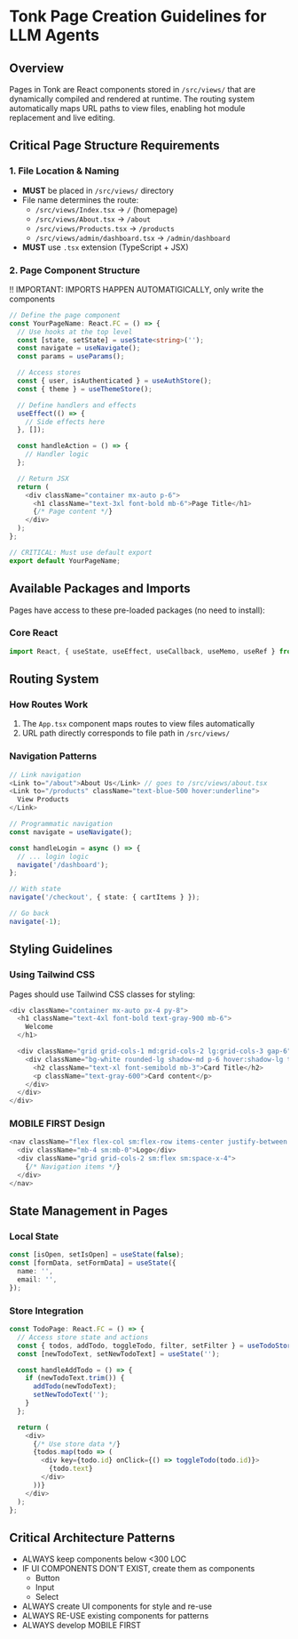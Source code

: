 # Tonk Page Creation Guidelines for LLM Agents

## Overview

Pages in Tonk are React components stored in `/src/views/` that are dynamically compiled and
rendered at runtime. The routing system automatically maps URL paths to view files, enabling hot
module replacement and live editing.

## Critical Page Structure Requirements

### 1. File Location & Naming

- **MUST** be placed in `/src/views/` directory
- File name determines the route:
  - `/src/views/Index.tsx` → `/` (homepage)
  - `/src/views/About.tsx` → `/about`
  - `/src/views/Products.tsx` → `/products`
  - `/src/views/admin/dashboard.tsx` → `/admin/dashboard`
- **MUST** use `.tsx` extension (TypeScript + JSX)

### 2. Page Component Structure

!! IMPORTANT: IMPORTS HAPPEN AUTOMATIGICALLY, only write the components

```typescript
// Define the page component
const YourPageName: React.FC = () => {
  // Use hooks at the top level
  const [state, setState] = useState<string>('');
  const navigate = useNavigate();
  const params = useParams();

  // Access stores
  const { user, isAuthenticated } = useAuthStore();
  const { theme } = useThemeStore();

  // Define handlers and effects
  useEffect(() => {
    // Side effects here
  }, []);

  const handleAction = () => {
    // Handler logic
  };

  // Return JSX
  return (
    <div className="container mx-auto p-6">
      <h1 className="text-3xl font-bold mb-6">Page Title</h1>
      {/* Page content */}
    </div>
  );
};

// CRITICAL: Must use default export
export default YourPageName;
```

## Available Packages and Imports

Pages have access to these pre-loaded packages (no need to install):

### Core React

```typescript
import React, { useState, useEffect, useCallback, useMemo, useRef } from 'react';
```

## Routing System

### How Routes Work

1. The `App.tsx` component maps routes to view files automatically
2. URL path directly corresponds to file path in `/src/views/`

### Navigation Patterns

```typescript
// Link navigation
<Link to="/about">About Us</Link> // goes to /src/views/about.tsx
<Link to="/products" className="text-blue-500 hover:underline">
  View Products
</Link>

// Programmatic navigation
const navigate = useNavigate();

const handleLogin = async () => {
  // ... login logic
  navigate('/dashboard');
};

// With state
navigate('/checkout', { state: { cartItems } });

// Go back
navigate(-1);
```

## Styling Guidelines

### Using Tailwind CSS

Pages should use Tailwind CSS classes for styling:

```typescript
<div className="container mx-auto px-4 py-8">
  <h1 className="text-4xl font-bold text-gray-900 mb-6">
    Welcome
  </h1>

  <div className="grid grid-cols-1 md:grid-cols-2 lg:grid-cols-3 gap-6">
    <div className="bg-white rounded-lg shadow-md p-6 hover:shadow-lg transition-shadow">
      <h2 className="text-xl font-semibold mb-3">Card Title</h2>
      <p className="text-gray-600">Card content</p>
    </div>
  </div>
</div>
```

### MOBILE FIRST Design

```typescript
<nav className="flex flex-col sm:flex-row items-center justify-between p-4">
  <div className="mb-4 sm:mb-0">Logo</div>
  <div className="grid grid-cols-2 sm:flex sm:space-x-4">
    {/* Navigation items */}
  </div>
</nav>
```

## State Management in Pages

### Local State

```typescript
const [isOpen, setIsOpen] = useState(false);
const [formData, setFormData] = useState({
  name: '',
  email: '',
});
```

### Store Integration

```typescript
const TodoPage: React.FC = () => {
  // Access store state and actions
  const { todos, addTodo, toggleTodo, filter, setFilter } = useTodoStore();
  const [newTodoText, setNewTodoText] = useState('');

  const handleAddTodo = () => {
    if (newTodoText.trim()) {
      addTodo(newTodoText);
      setNewTodoText('');
    }
  };

  return (
    <div>
      {/* Use store data */}
      {todos.map(todo => (
        <div key={todo.id} onClick={() => toggleTodo(todo.id)}>
          {todo.text}
        </div>
      ))}
    </div>
  );
};
```

## Critical Architecture Patterns

- ALWAYS keep components below <300 LOC
- IF UI COMPONENTS DON'T EXIST, create them as components
  - Button
  - Input
  - Select
- ALWAYS create UI components for style and re-use
- ALWAYS RE-USE existing components for patterns
- ALWAYS develop MOBILE FIRST
